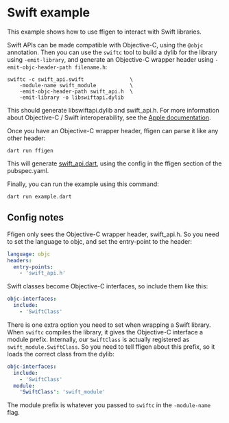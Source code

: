 # Swift example

This example shows how to use ffigen to interact with Swift libraries.

Swift APIs can be made compatible with Objective-C, using the `@objc`
annotation. Then you can use the `swiftc` tool to build a dylib for the library
using `-emit-library`, and generate an Objective-C wrapper header using
`-emit-objc-header-path filename.h`:

```shell
swiftc -c swift_api.swift               \
    -module-name swift_module           \
    -emit-objc-header-path swift_api.h  \
    -emit-library -o libswiftapi.dylib
```

This should generate libswiftapi.dylib and swift_api.h.
For more information about Objective-C / Swift interoperability, see the
[Apple documentation](https://developer.apple.com/documentation/swift/importing-swift-into-objective-c).

Once you have an Objective-C wrapper header, ffigen can parse it like
any other header:

```shell
dart run ffigen
```

This will generate [swift_api.dart](./swift_api.dart), using the config
in the ffigen section of the pubspec.yaml.

Finally, you can run the example using this command:

```shell
dart run example.dart
```

## Config notes

Ffigen only sees the Objective-C wrapper header, swift_api.h. So you
need to set the language to objc, and set the entry-point to the header:

```yaml
language: objc
headers:
  entry-points:
    - 'swift_api.h'
```

Swift classes become Objective-C interfaces, so include them like this:

```yaml
objc-interfaces:
  include:
    - 'SwiftClass'
```

There is one extra option you need to set when wrapping a Swift library.
When `swiftc` compiles the library, it gives the Objective-C interface
a module prefix. Internally, our `SwiftClass` is actually registered
as `swift_module.SwiftClass`. So you need to tell ffigen about this prefix,
so it loads the correct class from the dylib:

```yaml
objc-interfaces:
  include:
    - 'SwiftClass'
  module:
    'SwiftClass': 'swift_module'
```

The module prefix is whatever you passed to `swiftc` in the
`-module-name` flag.
